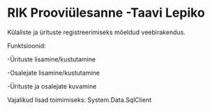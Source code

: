 # RIK Prooviülesanne -Taavi Lepiko

Külaliste ja ürituste registreerimiseks mõeldud veebirakendus.

Funktsioonid:

-Ürituste lisamine/kustutamine

-Osalejate lisamine/kustutamine

-Ürituste ja osalejate kuvamine

Vajalikud lisad toimimiseks: System.Data.SqlClient
